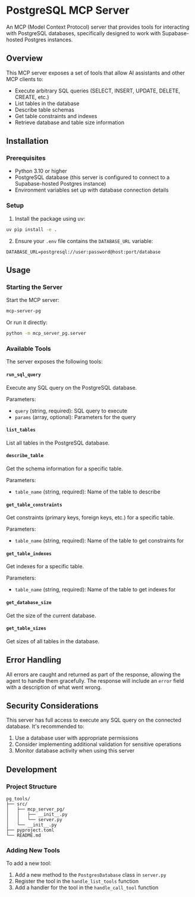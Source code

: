 # PostgreSQL MCP Server

An MCP (Model Context Protocol) server that provides tools for interacting with PostgreSQL databases, specifically designed to work with Supabase-hosted Postgres instances.

## Overview

This MCP server exposes a set of tools that allow AI assistants and other MCP clients to:

- Execute arbitrary SQL queries (SELECT, INSERT, UPDATE, DELETE, CREATE, etc.)
- List tables in the database
- Describe table schemas
- Get table constraints and indexes
- Retrieve database and table size information

## Installation

### Prerequisites

- Python 3.10 or higher
- PostgreSQL database (this server is configured to connect to a Supabase-hosted Postgres instance)
- Environment variables set up with database connection details

### Setup

1. Install the package using uv:

```bash
uv pip install -e .
```

2. Ensure your `.env` file contains the `DATABASE_URL` variable:

```
DATABASE_URL=postgresql://user:password@host:port/database
```

## Usage

### Starting the Server

Start the MCP server:

```bash
mcp-server-pg
```

Or run it directly:

```bash
python -m mcp_server_pg.server
```

### Available Tools

The server exposes the following tools:

#### `run_sql_query`
Execute any SQL query on the PostgreSQL database.

Parameters:
- `query` (string, required): SQL query to execute
- `params` (array, optional): Parameters for the query

#### `list_tables`
List all tables in the PostgreSQL database.

#### `describe_table`
Get the schema information for a specific table.

Parameters:
- `table_name` (string, required): Name of the table to describe

#### `get_table_constraints`
Get constraints (primary keys, foreign keys, etc.) for a specific table.

Parameters:
- `table_name` (string, required): Name of the table to get constraints for

#### `get_table_indexes`
Get indexes for a specific table.

Parameters:
- `table_name` (string, required): Name of the table to get indexes for

#### `get_database_size`
Get the size of the current database.

#### `get_table_sizes`
Get sizes of all tables in the database.

## Error Handling

All errors are caught and returned as part of the response, allowing the agent to handle them gracefully. The response will include an `error` field with a description of what went wrong.

## Security Considerations

This server has full access to execute any SQL query on the connected database. It's recommended to:

1. Use a database user with appropriate permissions
2. Consider implementing additional validation for sensitive operations
3. Monitor database activity when using this server

## Development

### Project Structure

```
pg_tools/
├── src/
│   ├── mcp_server_pg/
│   │   ├── __init__.py
│   │   └── server.py
│   └── __init__.py
├── pyproject.toml
└── README.md
```

### Adding New Tools

To add a new tool:

1. Add a new method to the `PostgresDatabase` class in `server.py`
2. Register the tool in the `handle_list_tools` function
3. Add a handler for the tool in the `handle_call_tool` function
